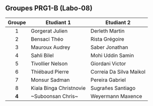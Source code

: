 ## Groupes PRG1-B (Labo-08)

| Groupe | Etudiant 1                | Etudiant 2                |
|:------:|---------------------------|---------------------------|
| 1      | Gorgerat Julien           | Derleth Martin            |
| 2      | Bensaci Théo              | Rista Grégoire            |
| 3      | Mauroux Audrey            | Saber Jonathan            |
| 4      | Sahli Bilel               | Mohi Uddin Samin          |
| 5      | Tivollier Nelson          | Giordani Victor           |
| 6      | Thiébaud Pierre           | Correia Da Silva Maikol   |
| 7      | Monsur Sadman             | Pereira Gabriel           |
| 8      | Kiala Binga Christnovie   | Sugrañes Santiago         |
| **4**  | ~Suboonsan Chris~         | Weyermann Maxence         |
